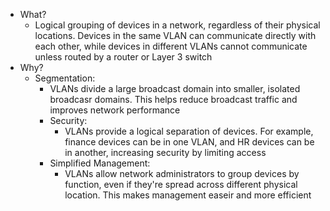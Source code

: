 - What?
	- Logical grouping of devices in a network, regardless of their physical locations. Devices in the same VLAN can communicate directly with each other, while devices in different VLANs cannot communicate unless routed by a router or Layer 3 switch
- Why?
	- Segmentation:
		- VLANs divide a large broadcast domain into smaller, isolated broadcasr domains. This helps reduce broadcast traffic and improves network performance
		- Security:
			- VLANs provide a logical separation of devices. For example, finance devices can be in one VLAN, and HR devices can be in another, increasing security by limiting access
		- Simplified Management:
			- VLANs allow network administrators to group devices by function, even if they're spread across different physical location. This makes management easeir and more efficient